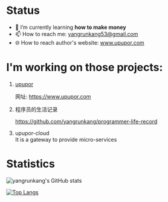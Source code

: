 # Status

- 🌱 I’m currently learning **how to make money**
- 📫 How to reach me: yangrunkang53@gmail.com
- 🌐 How to reach author's website: www.upupor.com

# I'm working on those projects:
1. [upupor](https://github.com/yangrunkang/upupor)

    网址: https://www.upupor.com

2. 程序员的生活记录

    https://github.com/yangrunkang/programmer-life-record

3. upupor-cloud  
It is a gateway to provide micro-services

# Statistics

![yangrunkang's GitHub stats](https://github-readme-stats.vercel.app/api?username=yangrunkang&count_private=true&show_icons=true&theme=tokyonight&include_all_commits=true&show_owner=true)

[![Top Langs](https://github-readme-stats.vercel.app/api/top-langs/?username=yangrunkang&layout=compact)](https://github.com/yangrunkang)
